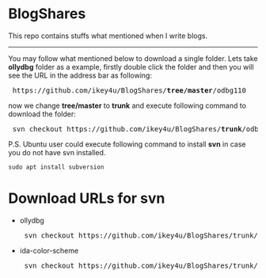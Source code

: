 # BlogShares
This repo contains stuffs what mentioned when I write blogs.
***
You may follow what mentioned below to download a single folder.
Lets take **ollydbg** folder as a example, firstly double click the
folder and  then you will see the URL in the address bar as following:

<pre> https://github.com/ikey4u/BlogShares/<b>tree/master</b>/odbg110 </pre>

now we change **tree/master** to **trunk** and execute following  command to
download the folder:

<pre> svn checkout https://github.com/ikey4u/BlogShares/<b>trunk</b>/odbg110 </pre>

P.S.
Ubuntu user could execute following command to install **svn** in case you do not
have svn installed.

    sudo apt install subversion

# Download URLs for svn
+ ollydbg
    <pre> svn checkout https://github.com/ikey4u/BlogShares/trunk/odbg110 </pre>
+ ida-color-scheme
    <pre> svn checkout https://github.com/ikey4u/BlogShares/trunk/IDAPro/ida-color-scheme </pre>
